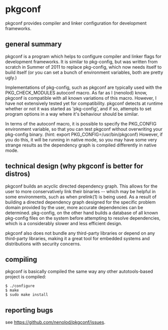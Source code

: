 # pkgconf

pkgconf provides compiler and linker configuration for development frameworks.

## general summary

pkgconf is a program which helps to configure compiler and linker flags for
development frameworks.  It is similar to pkg-config, but was written from
scratch in Summer of 2011 to replace pkg-config, which now needs itself to
build itself (or you can set a bunch of environment variables, both are
pretty ugly.)

Implementations of pkg-config, such as pkgconf are typically used with the
PKG_CHECK_MODULES autoconf macro.  As far as I (nenolod) know, pkgconf is
compatible with all known variations of this macro.  However, I have not
extensively tested yet for compatibility.  pkgconf detects at runtime
whether or not it was started as 'pkg-config', and if so, attempts to set
program options in a way where it's behaviour should be similar.

In terms of the autoconf macro, it is possible to specify the PKG_CONFIG
environment variable, so that you can test pkgconf without overwriting your
pkg-config binary.  (hint: export PKG_CONFIG=/usr/bin/pkgconf)  However,
if you do this, it will be running in native mode, so you may have some very
strange results as the dependency graph is compiled differently in native
mode.

## technical design (why pkgconf is better for distros)

pkgconf builds an acyclic directed dependency graph.  This allows for the user
to more conservatively link their binaries -- which may be helpful in some 
environments, such as when prelink(1) is being used.  As a result of building
a directed dependency graph designed for the specific problem domain provided
by the user, more accurate dependencies can be determined.  pkg-config, on the
other hand builds a database of all known pkg-config files on the system before
attempting to resolve dependencies, which is a considerably slower and less
efficient design.

pkgconf also does not bundle any third-party libraries or depend on any third-party
libraries, making it a great tool for embedded systems and distributions with
security concerns.

## compiling

pkgconf is basically compiled the same way any other autotools-based project is
compiled:

    $ ./configure
    $ make
    $ sudo make install

## reporting bugs

see <https://github.com/nenolod/pkgconf/issues>.

